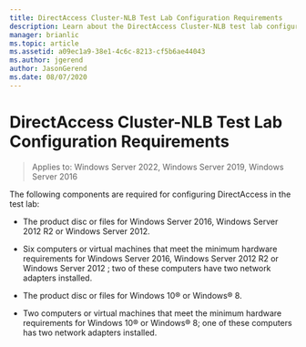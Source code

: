 ```yaml
---
title: DirectAccess Cluster-NLB Test Lab Configuration Requirements
description: Learn about the DirectAccess Cluster-NLB test lab configuration requirements.
manager: brianlic
ms.topic: article
ms.assetid: a09ec1a9-38e1-4c6c-8213-cf5b6ae44043
ms.author: jgerend
author: JasonGerend
ms.date: 08/07/2020
---
```

# DirectAccess Cluster-NLB Test Lab Configuration Requirements

>Applies to: Windows Server 2022, Windows Server 2019, Windows Server 2016

The following components are required for configuring DirectAccess in the test lab:

-   The product disc or files for  Windows Server 2016, Windows Server 2012 R2 or Windows Server 2012.

-   Six computers or virtual machines that meet the minimum hardware requirements for  Windows Server 2016,  Windows Server 2012 R2  or  Windows Server 2012 ; two of these computers have two network adapters installed.

-   The product disc or files for Windows 10&reg; or Windows&reg; 8.

-   Two computers or virtual machines that meet the minimum hardware requirements for Windows 10&reg; or Windows&reg; 8; one of these computers has two network adapters installed.
